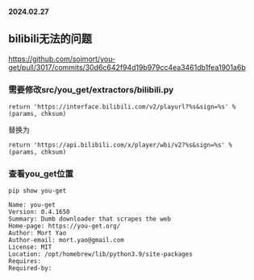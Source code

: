 **2024.02.27**

## bilibili无法的问题
https://github.com/soimort/you-get/pull/3017/commits/30d6c642f94d19b979cc4ea3461db1fea1901a6b

### 需要修改src/you_get/extractors/bilibili.py
```
return 'https://interface.bilibili.com/v2/playurl?%s&sign=%s' % (params, chksum)

```
替换为
```
return 'https://api.bilibili.com/x/player/wbi/v2?%s&sign=%s' % (params, chksum)
```

### 查看you_get位置
```
pip show you-get
```

```
Name: you-get
Version: 0.4.1650
Summary: Dumb downloader that scrapes the web
Home-page: https://you-get.org/
Author: Mort Yao
Author-email: mort.yao@gmail.com
License: MIT
Location: /opt/homebrew/lib/python3.9/site-packages
Requires:
Required-by:
```
